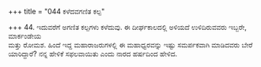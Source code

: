 +++
title = "044 ಕಳೆದವಗಣಿತ ಕಲ್ಪ"

+++
44. ಇದುವರೆಗೆ ಅಗಣಿತ ಕಲ್ಪಗಳು ಕಳೆದುವು. ಈ ದೀರ್ಘಕಾಲದಲ್ಲಿ ಅಳಿಯದೆ ಉಳಿದಿರುವವರು ಇಬ್ಬರೇ, ಮಾರ್ಕಂಡೇಯ   
ಮತ್ತು ರೋಮಶ. ಹಿಂದೆ ಇದ್ದ ಮಹಾರಾಜರುಗಳಲ್ಲಿ ಈ ಮಹಾಧ್ವರವನ್ನು ಇಷ್ಟು ಸಮರ್ಪಕವಾಗಿ ಮಾಡಿದವರು ಬೇರೆ ಯಾರಿದ್ದಾರೆ? ನನ್ನ ಹೇಳಿಕೆ ಸಫಲವಾಯಿತು ಎಂದು ನಾರದ ಹರ್ಷದಿಂದ ಹೇಳಿದ.